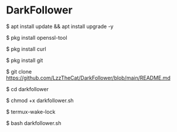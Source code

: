 # DarkFollower
$ apt install update && apt install upgrade -y

$ pkg install openssl-tool

$ pkg install curl

$ pkg install git

$ git clone https://github.com/LzzTheCat/DarkFollower/blob/main/README.md

$ cd darkfollower

$ chmod +x darkfollower.sh

$ termux-wake-lock

$ bash darkfollower.sh
